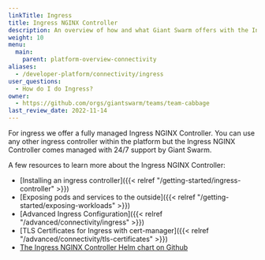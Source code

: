 ```yaml
---
linkTitle: Ingress
title: Ingress NGINX Controller
description: An overview of how and what Giant Swarm offers with the Ingress NGINX Controller.
weight: 10
menu:
  main:
    parent: platform-overview-connectivity
aliases:
  - /developer-platform/connectivity/ingress
user_questions:
  - How do I do Ingress?
owner:
  - https://github.com/orgs/giantswarm/teams/team-cabbage
last_review_date: 2022-11-14
---
```


For ingress we offer a fully managed Ingress NGINX Controller. You can use any other ingress controller within the platform but the Ingress NGINX Controller comes managed with 24/7 support by Giant Swarm.

A few resources to learn more about the Ingress NGINX Controller:

- [Installing an ingress controller]({{< relref "/getting-started/ingress-controller" >}})
- [Exposing pods and services to the outside]({{< relref "/getting-started/exposing-workloads" >}})
- [Advanced Ingress Configuration]({{< relref "/advanced/connectivity/ingress" >}})
- [TLS Certificates for Ingress with cert-manager]({{< relref "/advanced/connectivity/tls-certificates" >}})
- [The Ingress NGINX Controller Helm chart on Github](https://github.com/giantswarm/ingress-nginx-app)

